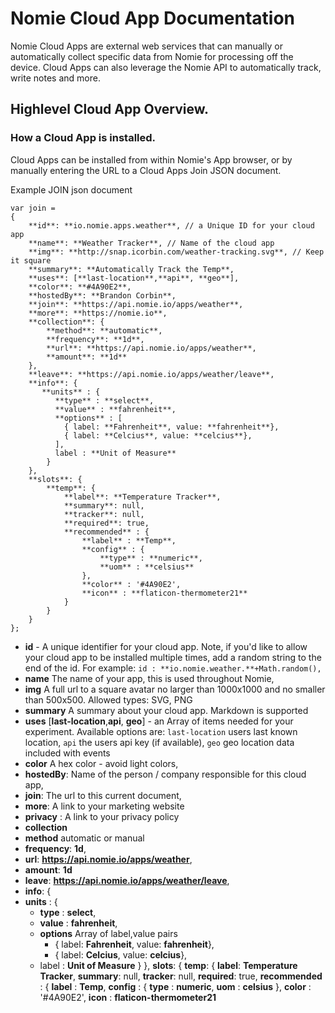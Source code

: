 # Nomie Cloud App Documentation 

Nomie Cloud Apps are external web services that can manually or automatically 
collect specific data from Nomie for processing off the device. Cloud Apps can also
leverage the Nomie API to automatically track, write notes and more. 

## Highlevel Cloud App Overview.

### How a Cloud App is installed.

Cloud Apps can be installed from within Nomie's App browser, or by manually entering the URL to a Cloud Apps Join JSON document. 

Example JOIN json document 

```
var join = 
{
	**id**: **io.nomie.apps.weather**, // a Unique ID for your cloud app
	**name**: **Weather Tracker**, // Name of the cloud app
	**img**: **http://snap.icorbin.com/weather-tracking.svg**, // Keep it square
	**summary**: **Automatically Track the Temp**,
	**uses**: [**last-location**,**api**, **geo**], 
	**color**: **#4A90E2**,
	**hostedBy**: **Brandon Corbin**,
	**join**: **https://api.nomie.io/apps/weather**,
	**more**: **https://nomie.io**,
	**collection**: {
		**method**: **automatic**,
		**frequency**: **1d**,
		**url**: **https://api.nomie.io/apps/weather**,
		**amount**: **1d**
	},
	**leave**: **https://api.nomie.io/apps/weather/leave**,
	**info**: {
	   **units** : {
          **type** : **select**,
          **value** : **fahrenheit**,
          **options** : [
            { label: **Fahrenheit**, value: **fahrenheit**},
            { label: **Celcius**, value: **celcius**},
          ],
          label : **Unit of Measure**
        }
	},
	**slots**: {
		**temp**: {
			**label**: **Temperature Tracker**,
			**summary**: null,
			**tracker**: null,
			**required**: true,
			**recommended** : {
			    **label** : **Temp**,
			    **config** : {
			        **type** : **numeric**,
			        **uom** : **celsius**
			    },
			    **color** : '#4A90E2',
			    **icon** : **flaticon-thermometer21**
			}
		}
	}
};
```

- **id** - A unique identifier for your cloud app. Note, if you'd like to allow your cloud app to be installed multiple times, add a random string to the end of the id. For example: ``id : **io.nomie.weather.**+Math.random(),``
- **name** The name of your app, this is used throughout Nomie,
- **img** A full url to a square avatar no larger than 1000x1000 and no smaller than 500x500. Allowed types: SVG, PNG
- **summary** A summary about your cloud app. Markdown is supported 
-	 **uses** [**last-location**,**api**, **geo**] - an Array of items needed for your experiment. Available options are: ``last-location`` users last known location, ``api`` the users api key (if available), `geo` geo location data included with events 
-	**color** A hex color - avoid light colors,
-	**hostedBy**: Name of the person / company responsible for this cloud app,
-	**join**: The url to this current document,
-	**more**: A link to your marketing website
- **privacy** : A link to your privacy policy
- **collection** 
 -	**method**  automatic or manual
 -	**frequency**: **1d**,
 -	**url**: **https://api.nomie.io/apps/weather**,
 -	**amount**: **1d**
- **leave**: **https://api.nomie.io/apps/weather/leave**,
- **info**: {
 -	**units** : {
	 -	**type** : **select**,
	 -	**value** : **fahrenheit**,
	 -	**options** Array of label,value pairs
	 	-	{ label: **Fahrenheit**, value: **fahrenheit**},
	 	-	{ label: **Celcius**, value: **celcius**},
	 -	label : **Unit of Measure**
        }
	},
	**slots**: {
		**temp**: {
			**label**: **Temperature Tracker**,
			**summary**: null,
			**tracker**: null,
			**required**: true,
			**recommended** : {
			    **label** : **Temp**,
			    **config** : {
			        **type** : **numeric**,
			        **uom** : **celsius**
			    },
			    **color** : '#4A90E2',
			    **icon** : **flaticon-thermometer21**
